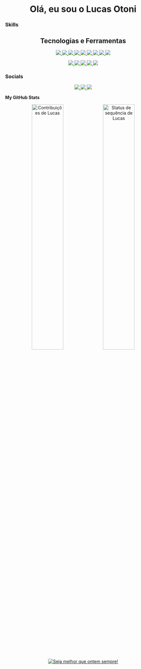 <div align="center">
    <h1>Olá, eu sou o Lucas Otoni </h1>
</div>

### Skills

<div align="center">
    <h2> Tecnologias e Ferramentas</h2>
    <p>
        <a href="https://skillicons.dev">
            <img src="https://skillicons.dev/icons?i=bash" />
        </a>
        <a href="https://github.com">
            <img src="https://skillicons.dev/icons?i=github" />
        </a>
        <a href="https://skillicons.dev">
            <img src="https://skillicons.dev/icons?i=html" />
        </a>
        <a href="https://skillicons.dev">
            <img src="https://skillicons.dev/icons?i=css" />
        </a>
        <a href="https://skillicons.dev">
            <img src="https://skillicons.dev/icons?i=react" />
        </a>
        <a href="https://www.python.org">
            <img src="https://skillicons.dev/icons?i=redux" />
        </a>
        <a href="https://skillicons.dev">
            <img src="https://skillicons.dev/icons?i=js" />
        </a>
        <a href="https://skillicons.dev">
            <img src="https://skillicons.dev/icons?i=nodejs" />
        </a>
        <a href="https://skillicons.dev">
            <img src="https://skillicons.dev/icons?i=ts" />
        </a>
    </p>
    <p>
        <a href="https://skillicons.dev">
            <img src="https://skillicons.dev/icons?i=mysql" />
        </a>
        <a href="https://skillicons.dev">
            <img src="https://skillicons.dev/icons?i=mongodb" />
        </a>
        <a href="https://www.python.org">
            <img src="https://skillicons.dev/icons?i=py" />
        </a>
        <a href="https://www.python.org">
            <img src="https://skillicons.dev/icons?i=tailwind" />
        </a>
       <a href="https://www.python.org">
            <img src="https://skillicons.dev/icons?i=express" />
        </a>
    </p>
</div>


### Socials
<div align="center">
  <a href="https://discord.com/users/Otoni#8437">
            <img src="https://skillicons.dev/icons?i=discord" />
        </a>
  <a href="https://www.instagram.com/lucottoni/">
            <img src="https://skillicons.dev/icons?i=instagram" />
        </a>
  <a href="https://www.linkedin.com/in/lucas-otoni-dev/">
            <img src="https://skillicons.dev/icons?i=linkedin" />
        </a>
</div>

<b>My GitHub Stats</b>

<div align="center">
    <img src="https://github-readme-stats.vercel.app/api?username=LucasOAssuncao&theme=dark&border_radius=5&locale=pt-br&date_format=j%20M%5B%20Y%5D&bg_color=000000&ring=FF0000&icon_color=FF0000&title_color=FF0000&text_color=FFFFFF&show_icons=true&include_all_commits=true&count_private=true" width=45% alt="Contribuições de Lucas">
    <img src="https://streak-stats.demolab.com?user=LucasOAssuncao&theme=dark&border_radius=5&locale=pt-br&date_format=j%20M%5B%20Y%5D&background=000000&fire=FF0000&ring=FF0000&currStreakLabel=FFFFFF" width=45% alt="Status de sequência de Lucas">
</div>

<br>

<p align="center">
    <a href="https://git.io/typing-svg"><img src="https://readme-typing-svg.demolab.com?font=Fira+Code&size=35&duration=3500&pause=1000&color=F7F7F7&width=750&height=60&lines=Seja melhor que ontem sempre!" alt="Seja melhor que ontem sempre!" /></a>
</p>

